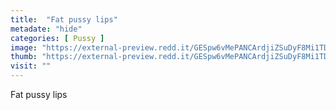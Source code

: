 ```yaml
---
title:  "Fat pussy lips"
metadate: "hide"
categories: [ Pussy ]
image: "https://external-preview.redd.it/GESpw6vMePANCArdjiZSuDyF8Mi1TDZWBdzcXaLBHKo.png?auto=webp&s=95617d035cbb812c9701db4e24cb95c68278062a"
thumb: "https://external-preview.redd.it/GESpw6vMePANCArdjiZSuDyF8Mi1TDZWBdzcXaLBHKo.png?width=1080&crop=smart&auto=webp&s=062c6948a8687e24cb3c346f9d42ad283fef84b4"
visit: ""
---
```

Fat pussy lips
